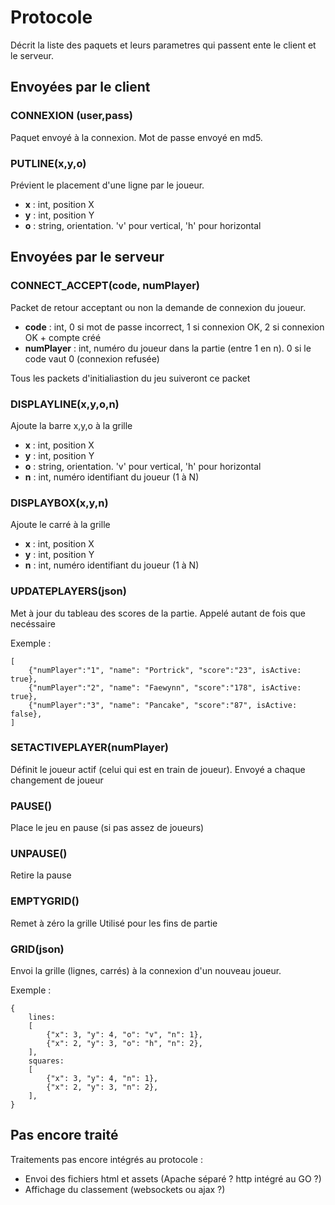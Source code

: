 # Protocole

Décrit la liste des paquets et leurs parametres qui passent ente le client et le serveur.

## Envoyées par le client

### CONNEXION (user,pass)
Paquet envoyé à la connexion. Mot de passe envoyé en md5.

### PUTLINE(x,y,o)
Prévient le placement d'une ligne par le joueur.
- **x** : int, position X
- **y** : int, position Y
- **o** : string, orientation. 'v' pour vertical, 'h' pour horizontal

## Envoyées par le serveur

### CONNECT_ACCEPT(code, numPlayer)
Packet de retour acceptant ou non la demande de connexion du joueur.

- **code** : int, 0 si mot de passe incorrect, 1 si connexion OK, 2 si connexion OK + compte créé
- **numPlayer** : int, numéro du joueur dans la partie (entre 1 en n). 0 si le code vaut 0 (connexion refusée)

Tous les packets d'initialiastion du jeu suiveront ce packet

### DISPLAYLINE(x,y,o,n)
Ajoute la barre x,y,o à la grille

- **x** : int, position X
- **y** : int, position Y
- **o** : string, orientation. 'v' pour vertical, 'h' pour horizontal
- **n** : int, numéro identifiant du joueur (1 à N)

### DISPLAYBOX(x,y,n)
Ajoute le carré à la grille

- **x** : int, position X
- **y** : int, position Y
- **n** : int, numéro identifiant du joueur (1 à N)

### UPDATEPLAYERS(json)
Met à jour du tableau des scores de la partie.
Appelé autant de fois que necéssaire

Exemple :
```
[
    {"numPlayer":"1", "name": "Portrick", "score":"23", isActive: true},
    {"numPlayer":"2", "name": "Faewynn", "score":"178", isActive: true},
    {"numPlayer":"3", "name": "Pancake", "score":"87", isActive: false},
]
```

### SETACTIVEPLAYER(numPlayer)
Définit le joueur actif (celui qui est en train de joueur). Envoyé a chaque changement de joueur


### PAUSE()
Place le jeu en pause (si pas assez de joueurs)

### UNPAUSE()
Retire la pause

### EMPTYGRID()

Remet à zéro la grille
Utilisé pour les fins de partie

### GRID(json)

Envoi la grille (lignes, carrés) à la connexion d'un nouveau joueur.

Exemple :
```
{
    lines:
    [
        {"x": 3, "y": 4, "o": "v", "n": 1},
        {"x": 2, "y": 3, "o": "h", "n": 2},
    ],
    squares:
    [
        {"x": 3, "y": 4, "n": 1},
        {"x": 2, "y": 3, "n": 2},
    ],
}
```

## Pas encore traité

Traitements pas encore intégrés au protocole :

- Envoi des fichiers html et assets (Apache séparé ? http intégré au GO ?)
- Affichage du classement (websockets ou ajax ?)
